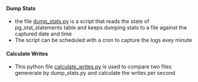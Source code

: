 #### Dump Stats
- the file [dump_stats.py](dump_stats.py) is a script that reads the state of pg_stat_statements table and keeps dumping stats to a file against the captured date and time
- The script can be scheduled with a cron to capture the logs evey minute

#### Calculate Writes
- This python file [calculate_writes.py](calculate_writes.py) is used to compare two files genererate by dump_stats.py and calculate the writes per second

